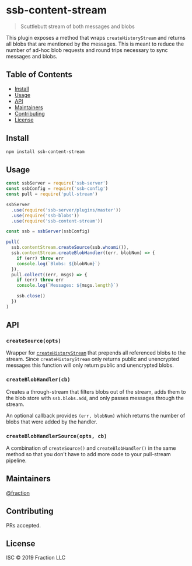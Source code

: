 # ssb-content-stream

> Scuttlebutt stream of both messages and blobs

This plugin exposes a method that wraps `createHistoryStream` and returns all
blobs that are mentioned by the messages. This is meant to reduce the number
of ad-hoc blob requests and round trips necessary to sync messages and blobs.

## Table of Contents

- [Install](#install)
- [Usage](#usage)
- [API](#api)
- [Maintainers](#maintainers)
- [Contributing](#contributing)
- [License](#license)

## Install

```sh
npm install ssb-content-stream
```

## Usage

```js
const ssbServer = require('ssb-server')
const ssbConfig = require('ssb-config')
const pull = require('pull-stream')

ssbServer
  .use(require('ssb-server/plugins/master'))
  .use(require('ssb-blobs'))
  .use(require('ssb-content-stream'))

const ssb = ssbServer(ssbConfig)

pull(
  ssb.contentStream.createSource(ssb.whoami()),
  ssb.contentStream.createBlobHandler((err, blobNum) => {
    if (err) throw err
    console.log(`Blobs: ${blobNum}`)
  }),
  pull.collect((err, msgs) => {
    if (err) throw err
    console.log(`Messages: ${msgs.length}`)

    ssb.close()
  })
)
```

## API


### `createSource(opts)`

Wrapper for [`createHistoryStream`][0] that prepends all referenced blobs to the
stream. Since `createHistoryStream` only returns public and unencrypted messages
this function will only return public and unencrypted blobs.

### `createBlobHandler(cb)`

Creates a through-stream that filters blobs out of the stream, adds them to the
blob store with `ssb.blobs.add`, and only passes messages through the stream.

An optional callback provides `(err, blobNum)` which returns the number of blobs
that were added by the handler.

### `createBlobHandlerSource(opts, cb)`

A combination of `createSource()` and `createBlobHandler()` in the same method
so that you don't have to add more code to your pull-stream pipeline.

## Maintainers

[@fraction](https://github.com/fraction)

## Contributing

PRs accepted.

## License

ISC © 2019 Fraction LLC

[0]: https://github.com/ssbc/ssb-db#ssbdbcreatehistorystream-id-feedid-seq-int-live-bool-limit-int-keys-bool-values-bool---pullsource
